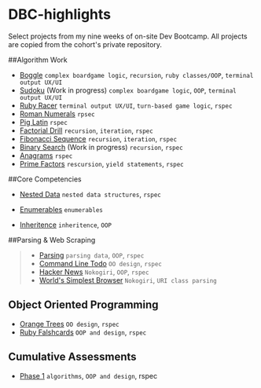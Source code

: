 # DBC-highlights
Select projects from my nine weeks of on-site Dev Bootcamp. All projects are copied from the cohort's private repository.

##Algorithm Work
* [Boggle](./week-1/boggle) `complex boardgame logic`, `recursion`, `ruby classes/OOP`, `terminal output UX/UI`
* [Sudoku](./week-1/sudoku) (Work in progress) `complex boardgame logic`, `OOP`, `terminal output UX/UI`
* [Ruby Racer](./week-1/ruby_racer) `terminal output UX/UI`, `turn-based game logic`, `rspec`
* [Roman Numerals](./week-1/roman_numerals) `rpsec`
* [Pig Latin](./week-1/pig_latin) `rspec`
* [Factorial Drill](./week-1/factorial_drill) `recursion`, `iteration`, `rspec`
* [Fibonacci Sequence](./week-1/fibonacci) `recursion`, `iteration`, `rspec`
* [Binary Search](./week-1/binary_search) (Work in progress) `recursion`, `rspec`
* [Anagrams](./week-1/anagrams) `rspec`
* [Prime Factors](./week-1/prime_factors) `rescursion`, `yield statements`, `rspec`

##Core Competencies
* [Nested Data](./week-1/nested_arrays) `nested data structures`, `rspec`
* [Enumerables](./week-1/basic_enumerables) `enumerables`

* [Inheritence](./week-2/classical-inheritence) `inheritence`, `OOP`

##Parsing & Web Scraping
>* [Parsing](./week-2/parsing-data) `parsing data`, `OOP`, `rspec`
>* [Command Line Todo](./week-2/basic-todo) `OO design`, `rspec`
>* [Hacker News](./week-2/web-scraping) `Nokogiri`, `OOP`, `rspec`
>* [World's Simplest Browser](./week-2/browser) `Nokogiri`, `URI class parsing`

## Object Oriented Programming
* [Orange Trees](./week-2/orange-trees-1) `OO design`, `rspec`
* [Ruby Falshcards](./week-2/flashcards) `OOP and design`, `rspec`


## Cumulative Assessments
* [Phase 1](./week-2/assessment) `algorithms`, `OOP and design`, rspec